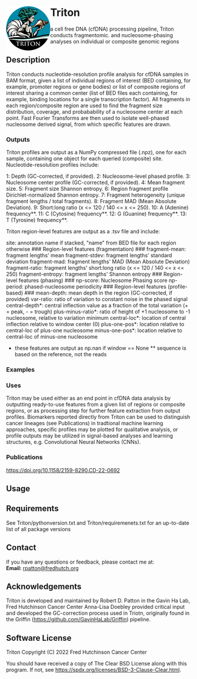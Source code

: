 # Triton <img src="misc/logo_v1.png" width="120" align="left">
a cell free DNA (cfDNA) processing pipeline, Triton conducts fragmentomic. 
and nucleosome-phasing analyses on individual or composite genomic regions

## Description
Triton conducts nucleotide-resolution profile analysis for cfDNA samples in BAM format, given a list of individual regions of interest (BED containing,
for example, promoter regions or gene bodies) or list of composite regions of interest sharing a common center (list of BED files each containing, for
example, binding locations for a single transcription factor). All fragments in each region/composite region are used to find the fragment size
distribution, coverage, and probabability of a nucleosome center at each point. Fast Fourier Transforms are then used to isolate well-phased
nucleosome derived signal, from which specific features are drawn.

### Outputs

Triton profiles are output as a NumPy compressed file (.npz), one for each sample, containing one object for each queried (composite) site.
Nucleotide-resolution profiles include:

  1: Depth (GC-corrected, if provided). 
  2: Nucleosome-level phased profile. 
  3: Nucleosome center profile (GC-corrected, if provided). 
  4: Mean fragment size. 
  5: Fragment size Shannon entropy. 
  6: Region fragment profile Dirichlet-normalized Shannon entropy. 
  7: Fragment heterogeneity (unique fragment lengths / total fragments). 
  8: Fragment MAD (Mean Absolute Deviation). 
  9: Short:long ratio (x <= 120 / 140 <= x <= 250). 
  10: A (Adenine) frequency**. 
  11: C (Cytosine) frequency**. 
  12: G (Guanine) frequency**. 
  13: T (Tyrosine) frequency**. 
  
Triton region-level features are output as a .tsv file and include:

  site: annotation name if stacked, "name" from BED file for each region otherwise
      ### Region-level features (fragmentation) ###
  fragment-mean: fragment lengths' mean
  fragment-stdev: fragment lengths' standard deviation
  fragment-mad: fragment lengths' MAD (Mean Absolute Deviation)
  fragment-ratio: fragment lengths' short:long ratio (x <= 120 / 140 <= x <= 250)
  fragment-entropy: fragment lengths' Shannon entropy
      ### Region-level features (phasing) ###
  np-score: Nucleosome Phasing score
  np-period: phased-nucleosome periodicity
      ### Region-level features (profile-based) ###
  mean-depth: mean depth in the region (GC-corrected, if provided)
  var-ratio: ratio of variation to constant noise in the phased signal
  central-depth*: central inflection value as a fraction of the total variation (+ = peak, - = trough)
  plus-minus-ratio*: ratio of height of +1 nucleosome to -1 nucleosome, relative to variation minimum
  central-loc*: location of central inflection relative to window center (0)
  plus-one-pos*: location relative to central-loc of plus-one nucleosome
  minus-one-pos*: location relative to central-loc of minus-one nucleosome
  
* these features are output as np.nan if window == None
** sequence is based on the reference, not the reads

### Examples

### Uses

Triton may be used either as an end point in cfDNA data analysis by outputting ready-to-use features from a given list of regions or
composite regions, or as processing step for further feature extraction from output profiles. Biomarkers reported directly from
Triton can be used to distinguish cancer lineages (see Publications) in tradtional machine learning approaches, specific profiles
may be plotted for qualitative analysis, or profile outputs may be utilized in signal-based analyses and learning structures, 
e.g. Convolutional Neural Networks (CNNs). 

### Publications

<https://doi.org/10.1158/2159-8290.CD-22-0692>

## Usage

## Requirements

See Triton/pythonversion.txt and Triton/requiremenets.txt for an up-to-date list of all package versions

## Contact
If you have any questions or feedback, please contact me at:  
**Email:** <rpatton@fredhutch.org>

## Acknowledgements
Triton is developed and maintained by Robert D. Patton in the Gavin Ha Lab, Fred Hutchinson Cancer Center
Anna-Lisa Doebley provided critical input and developed the GC-correction process used in Triotn, originally found
in the Griffin (<https://github.com/GavinHaLab/Griffin>) pipeline.

## Software License
Triton
Copyright (C) 2022 Fred Hutchinson Cancer Center

You should have received a copy of The Clear BSD License along with this program.
If not, see <https://spdx.org/licenses/BSD-3-Clause-Clear.html>.
